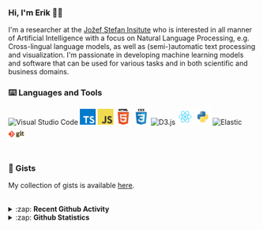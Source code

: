 ### Hi, I'm Erik 👋🏼 

I'm a researcher at the [Jožef Stefan Insitute][job] who is interested in all manner of Artificial Intelligence with a focus on Natural Language Processing, e.g. Cross-lingual language models, as well as (semi-)automatic text processing and visualization. I'm passionate in developing machine learning models and software that can be used for various tasks and in both scientific and business domains.


### ⌨️ Languages and Tools

<div styles="display: flex; flex-direction: row; flex-wrap: wrap;">
<img height="32" styles="margin: 10px;" alt="Visual Studio Code" src="https://upload.wikimedia.org/wikipedia/commons/thumb/2/2d/Visual_Studio_Code_1.18_icon.svg/1028px-Visual_Studio_Code_1.18_icon.svg.png" />   
<img height="32" styles="margin: 10px;" alt="TypeScript" src="https://raw.githubusercontent.com/github/explore/80688e429a7d4ef2fca1e82350fe8e3517d3494d/topics/typescript/typescript.png" /> 
<img height="32" styles="margin: 10px;" alt="JavaScript" src="https://raw.githubusercontent.com/github/explore/80688e429a7d4ef2fca1e82350fe8e3517d3494d/topics/javascript/javascript.png" />
<img height="32" styles="margin: 10px;" alt="HTML5" src="https://raw.githubusercontent.com/github/explore/80688e429a7d4ef2fca1e82350fe8e3517d3494d/topics/html/html.png" />
<img height="32" styles="margin: 10px;" alt="CSS" src="https://raw.githubusercontent.com/github/explore/80688e429a7d4ef2fca1e82350fe8e3517d3494d/topics/css/css.png" />
<img height="32" styles="margin: 10px;" alt="D3.js" src="https://camo.githubusercontent.com/722a5cc12c7d40231ebeb8ca6facdc8547e2abf7/68747470733a2f2f64336a732e6f72672f6c6f676f2e737667" />
<img height="32" styles="margin: 10px;" alt="React" src="https://raw.githubusercontent.com/github/explore/80688e429a7d4ef2fca1e82350fe8e3517d3494d/topics/react/react.png" />
<img height="32" styles="margin: 10px;" alt="Python" src="https://raw.githubusercontent.com/github/explore/80688e429a7d4ef2fca1e82350fe8e3517d3494d/topics/python/python.png" />
<img height="32" styles="margin: 10px;" alt="Elastic" src="https://avatars0.githubusercontent.com/u/6764390?s=200&v=4" />
<img height="32" styles="margin: 10px;" alt="Git" src="https://raw.githubusercontent.com/github/explore/80688e429a7d4ef2fca1e82350fe8e3517d3494d/topics/git/git.png" />
</div>

<br />


### 🔖 Gists
My collection of gists is available [here][gists].

<br />

<details>
  <summary>:zap: <b>Recent Github Activity</b></summary>
  
<!--START_SECTION:activity-->
1. ❗️ Closed issue [#160](https://github.com/X5GON/platform-api/issues/160) in [X5GON/platform-api](https://github.com/X5GON/platform-api)
2. 🎉 Merged PR [#167](https://github.com/X5GON/platform-api/pull/167) in [X5GON/platform-api](https://github.com/X5GON/platform-api)
3. ❗️ Closed issue [#5](https://github.com/Infominer-JSI/infominer-backend/issues/5) in [Infominer-JSI/infominer-backend](https://github.com/Infominer-JSI/infominer-backend)
4. 🎉 Merged PR [#7](https://github.com/Infominer-JSI/infominer-backend/pull/7) in [Infominer-JSI/infominer-backend](https://github.com/Infominer-JSI/infominer-backend)
5. 💪 Opened PR [#7](https://github.com/Infominer-JSI/infominer-backend/pull/7) in [Infominer-JSI/infominer-backend](https://github.com/Infominer-JSI/infominer-backend)
<!--END_SECTION:activity-->

</details>

<details>
  <summary>:zap: <b>Github Statistics</b></summary>
  
  <img align="left" alt="codeSTACKr's Github Stats" src="https://github-readme-stats.vercel.app/api?username=eriknovak&show_icons=true&theme=buefy&hide_border=true" />

</details>

[job]: https://ailab.ijs.si/
[gists]: https://gist.github.com/ErikNovak
